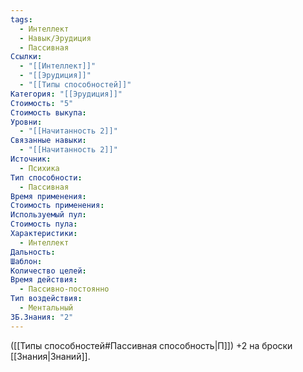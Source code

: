 ```yaml
---
tags:
  - Интеллект
  - Навык/Эрудиция
  - Пассивная
Ссылки:
  - "[[Интеллект]]"
  - "[[Эрудиция]]"
  - "[[Типы способностей]]"
Категория: "[[Эрудиция]]"
Стоимость: "5"
Стоимость выкупа: 
Уровни:
  - "[[Начитанность 2]]"
Связанные навыки:
  - "[[Начитанность 2]]"
Источник:
  - Психика
Тип способности:
  - Пассивная
Время применения: 
Стоимость применения: 
Используемый пул: 
Стоимость пула: 
Характеристики:
  - Интеллект
Дальность: 
Шаблон: 
Количество целей: 
Время действия:
  - Пассивно-постоянно
Тип воздействия:
  - Ментальный
ЗБ.Знания: "2"
---
```

([[Типы способностей#Пассивная способность|П]]) +2 на броски [[Знания|Знаний]]. 
